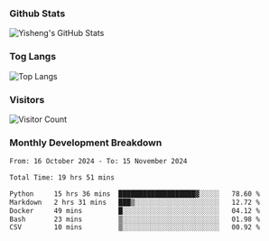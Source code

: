### Github Stats
![Yisheng's GitHub Stats](https://github-readme-stats-9qabuvhk1-gongyisheng.vercel.app/api?username=gongyisheng&count_private=true&show_icons=true)
### Tog Langs
![Top Langs](https://github-readme-stats-9qabuvhk1-gongyisheng.vercel.app/api/top-langs/?username=gongyisheng&layout=compact)
### Visitors
![Visitor Count](https://profile-counter.glitch.me/gongyisheng/count.svg)
### Monthly Development Breakdown
<!--START_SECTION:waka-->

```txt
From: 16 October 2024 - To: 15 November 2024

Total Time: 19 hrs 51 mins

Python     15 hrs 36 mins  ███████████████████▓░░░░░   78.60 %
Markdown   2 hrs 31 mins   ███▒░░░░░░░░░░░░░░░░░░░░░   12.72 %
Docker     49 mins         █░░░░░░░░░░░░░░░░░░░░░░░░   04.12 %
Bash       23 mins         ▒░░░░░░░░░░░░░░░░░░░░░░░░   01.98 %
CSV        10 mins         ▒░░░░░░░░░░░░░░░░░░░░░░░░   00.92 %
```

<!--END_SECTION:waka-->
